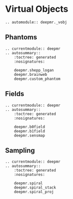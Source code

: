 # Virtual Objects

```{eval-rst}
.. automodule:: deepmr._vobj
```

## Phantoms
```{eval-rst}
.. currentmodule:: deepmr
.. autosummary::
	:toctree: generated
	:nosignatures:
	
	deepmr.shepp_logan
	deepmr.brainweb
	deepmr.custom_phantom
```

## Fields
```{eval-rst}
.. currentmodule:: deepmr
.. autosummary::
	:toctree: generated
	:nosignatures:
	
	deepmr.b0field
	deepmr.b1field
	deepmr.sensmap
```

## Sampling
```{eval-rst}
.. currentmodule:: deepmr
.. autosummary::
	:toctree: generated
	:nosignatures:
	
	deepmr.spiral
	deepmr.spiral_stack
	deepmr.spiral_proj
```
